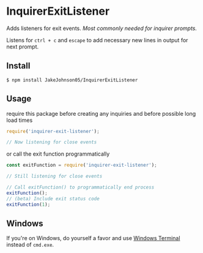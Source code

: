 # InquirerExitListener

Adds listeners for exit events. *Most commonly needed for inquirer prompts.*

Listens for `ctrl + c` and `escape` to add necessary new lines in output for next prompt.

## Install

```console
$ npm install JakeJohnson05/InquirerExitListener
```

## Usage

require this package before creating any inquiries and before possible long load times

```js
require('inquirer-exit-listener');

// Now listening for close events
```

or call the exit function programmatically


```js
const exitFunction = require('inquirer-exit-listener');

// Still listening for close events

// Call exitFunction() to programmatically end process
exitFunction();
// (beta) Include exit status code
exitFunction(1);
```

## Windows

If you're on Windows, do yourself a favor and use [Windows Terminal](https://github.com/microsoft/terminal) instead of `cmd.exe`.
